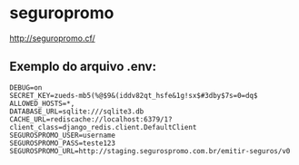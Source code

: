 # seguropromo
http://seguropromo.cf/

## Exemplo do arquivo .env:
```squidconf
DEBUG=on
SECRET_KEY=zueds-mb5(%@$9&(iddv82qt_hsfe&1g!sx$#3dby$7s=0=dq$
ALLOWED_HOSTS=*,
DATABASE_URL=sqlite:///sqlite3.db
CACHE_URL=rediscache://localhost:6379/1?client_class=django_redis.client.DefaultClient
SEGUROSPROMO_USER=username
SEGUROSPROMO_PASS=teste123
SEGUROSPROMO_URL=http://staging.segurospromo.com.br/emitir-seguros/v0
```
